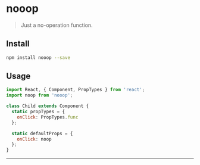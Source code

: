# nooop

> Just a no-operation function.

## Install

```bash
npm install nooop --save 
```

## Usage

```js
import React, { Component, PropTypes } from 'react';
import noop from 'nooop';

class Child extends Component {
  static propTypes = {
    onClick: PropTypes.func
  };

  static defaultProps = {
    onClick: noop
  };
}
```

---
